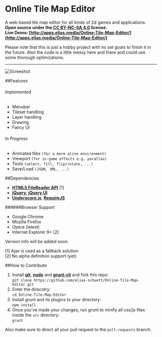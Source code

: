 Online Tile Map Editor
======================

A web based tile map editor for all kinds of 2d games and applications.  
**Open source under the [CC BY-NC-SA 4.0](https://creativecommons.org/licenses/by-nc-sa/4.0/) license.**  
**Live Demo: [http://apps.elias.media/Online-Tile-Map-Editor/](http://apps.elias.media/Online-Tile-Map-Editor/)**  

Please note that this is just a hobby project with no set goals to finish it in the future. Also the code is a little messy here and there and could use some thorough optimizations.

----

![Screeshot](https://i.imgur.com/kxhYIiE.png)

##Features

###### Implemented
  
  * Menubar
  * Tileset handling
  * Layer handling
  * Drawing
  * Fancy UI

###### In Progress

  * Animated tiles `(for a more alive environment)`
  * Viewport `(for in-game effects e.g. parallax)`
  * Tools `(select, fill, flip/rotate, ...)`
  * Save/Load `(JSON, XML, ...)`


##Dependencies

  * **[HTML5 FileReader API](http://www.w3.org/TR/FileAPI/#dfn-filereader)** [1]
  * **[jQuery](http://jquery.com/), [jQuery UI](http://jqueryui.com/)**
  * **[Underscore.js](http://underscorejs.org/)**, **[RequireJS](http://requirejs.org/)**


######Browser Support

  * Google Chrome
  * Mozilla Firefox
  * Opera (latest)
  * Internet Explorer 9+ [2]

Version info will be added soon.

[1] Ajax is used as a fallback solution  
[2] No alpha definition support (yet)


##How to Contribute

1. Install [**git**](http://git-scm.com/), [**node**](http://nodejs.org/)  and [**grunt-cli**](http://gruntjs.com/getting-started) and fork this repo:  
   `git clone https://github.com/elias-schuett/Online-Tile-Map-Editor.git`
3. Enter the direcotry:  
   `cd Online-Tile-Map-Editor`
3. Install grunt and its plugins to your directory:  
   `npm install`
4. Once you've made your changes, run grunt to minify all css/js files inside the `src` directory:  
   `grunt`

Also make sure to direct all your pull request to the `pull-requests` branch.
